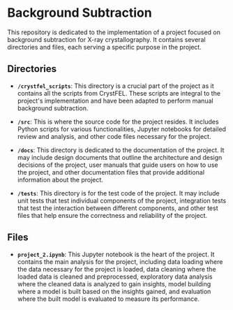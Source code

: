 # Background Subtraction

This repository is dedicated to the implementation of a project focused on background subtraction for X-ray crystallography. It contains several directories and files, each serving a specific purpose in the project.

## Directories

- **`/crystfel_scripts`**: This directory is a crucial part of the project as it contains all the scripts from CrystFEL. These scripts are integral to the project's implementation and have been adapted to perform manual background subtraction.

- **`/src`**: This is where the source code for the project resides. It includes Python scripts for various functionalities, Jupyter notebooks for detailed review and analysis, and other code files necessary for the project.

- **`/docs`**: This directory is dedicated to the documentation of the project. It may include design documents that outline the architecture and design decisions of the project, user manuals that guide users on how to use the project, and other documentation files that provide additional information about the project.

- **`/tests`**: This directory is for the test code of the project. It may include unit tests that test individual components of the project, integration tests that test the interaction between different components, and other test files that help ensure the correctness and reliability of the project.

## Files

- **`project_2.ipynb`**: This Jupyter notebook is the heart of the project. It contains the main analysis for the project, including data loading where the data necessary for the project is loaded, data cleaning where the loaded data is cleaned and preprocessed, exploratory data analysis where the cleaned data is analyzed to gain insights, model building where a model is built based on the insights gained, and evaluation where the built model is evaluated to measure its performance.